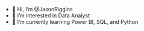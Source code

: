 - 👋 Hi, I’m @JasonRiggins
- 👀 I’m interested in Data Analyst
- 🌱 I’m currently learning Power BI, SQL, and Python

<!---
JasonRiggins/JasonRiggins is a ✨ special ✨ repository because its `README.md` (this file) appears on your GitHub profile.
You can click the Preview link to take a look at your changes.
--->
